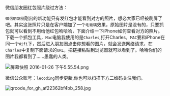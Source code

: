 微信朋友圈红包照片绕过方法：

`微信朋友圈`刚出的新功能只有发红包才能看到对方的照片，想必大家已经被刷屏了吧。其实这张照片只是在客户端加了一个`毛玻璃`效果，原始图片是没有的，只要抓包就可以看到不用给他红包哈哈哈，下面介绍一下iPhone如何查看对方的照片。
下载一个抓包工具，`Mac`电脑我使用的是`Charles`,打开Charles，`MAC`要和iPhone在同一个`Wifi`下，然后进入朋友圈点击你想看的图片，就会发送网络请求，在`Charles`中复制下面请求的`URL`，把链接粘贴到浏览器就可以看到了。哈哈你们的图片我都看到了......愚蠢的人类。

![屏幕快照 2016-01-26 下午5.55.54.png](http://upload-images.jianshu.io/upload_images/1159872-0199cf24887b5ec7.png?imageMogr2/auto-orient/strip%7CimageView2/2/w/1240)

微信公众账号：`lecoding`同步更新,你也可以扫描下方二维码关注我们。


![qrcode_for_gh_af22362bf4bb_258.jpg](http://upload-images.jianshu.io/upload_images/1159872-fc0ea2c48064eb49.jpg?imageMogr2/auto-orient/strip%7CimageView2/2/w/1240)
